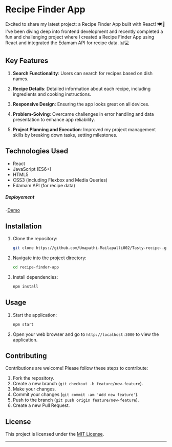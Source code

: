 # Recipe Finder App

Excited to share my latest project: a Recipe Finder App built with React! 🍽️🚀 I've been diving deep into frontend development and recently completed a fun and challenging project where I created a Recipe Finder App using React and integrated the Edamam API for recipe data. 📊💻

## Key Features

1. **Search Functionality**: Users can search for recipes based on dish names.
   
2. **Recipe Details**: Detailed information about each recipe, including ingredients and cooking instructions.
   
3. **Responsive Design**: Ensuring the app looks great on all devices.
   
4. **Problem-Solving**: Overcame challenges in error handling and data presentation to enhance app reliability.
   
5. **Project Planning and Execution**: Improved my project management skills by breaking down tasks, setting milestones.

## Technologies Used

- React
- JavaScript (ES6+)
- HTML5
- CSS3 (including Flexbox and Media Queries)
- Edamam API (for recipe data)

##### Deployement
-[Demo](https://tasty002.netlify.app/)


## Installation

1. Clone the repository:
   ```bash
   git clone https://github.com/Umapathi-Mailapalli002/Tasty-recipe-.git
   ```

2. Navigate into the project directory:
   ```bash
   cd recipe-finder-app
   ```

3. Install dependencies:
   ```bash
   npm install
   ```

## Usage

1. Start the application:
   ```bash
   npm start
   ```

2. Open your web browser and go to `http://localhost:3000` to view the application.

## Contributing

Contributions are welcome! Please follow these steps to contribute:

1. Fork the repository.
2. Create a new branch (`git checkout -b feature/new-feature`).
3. Make your changes.
4. Commit your changes (`git commit -am 'Add new feature'`).
5. Push to the branch (`git push origin feature/new-feature`).
6. Create a new Pull Request.

## License

This project is licensed under the [MIT License](LICENSE).

---
